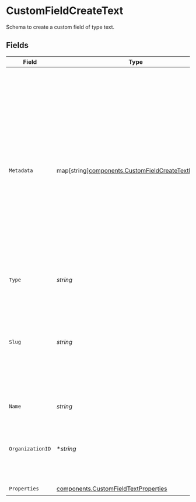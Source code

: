 # CustomFieldCreateText

Schema to create a custom field of type text.


## Fields

| Field                                                                                                                                                                                                                                                                                        | Type                                                                                                                                                                                                                                                                                         | Required                                                                                                                                                                                                                                                                                     | Description                                                                                                                                                                                                                                                                                  |
| -------------------------------------------------------------------------------------------------------------------------------------------------------------------------------------------------------------------------------------------------------------------------------------------- | -------------------------------------------------------------------------------------------------------------------------------------------------------------------------------------------------------------------------------------------------------------------------------------------- | -------------------------------------------------------------------------------------------------------------------------------------------------------------------------------------------------------------------------------------------------------------------------------------------- | -------------------------------------------------------------------------------------------------------------------------------------------------------------------------------------------------------------------------------------------------------------------------------------------- |
| `Metadata`                                                                                                                                                                                                                                                                                   | map[string][components.CustomFieldCreateTextMetadata](../../models/components/customfieldcreatetextmetadata.md)                                                                                                                                                                              | :heavy_minus_sign:                                                                                                                                                                                                                                                                           | Key-value object allowing you to store additional information.<br/><br/>The key must be a string with a maximum length of **40 characters**.<br/>The value must be either:<br/><br/>* A string with a maximum length of **500 characters**<br/>* An integer<br/>* A boolean<br/><br/>You can store up to **50 key-value pairs**. |
| `Type`                                                                                                                                                                                                                                                                                       | *string*                                                                                                                                                                                                                                                                                     | :heavy_check_mark:                                                                                                                                                                                                                                                                           | N/A                                                                                                                                                                                                                                                                                          |
| `Slug`                                                                                                                                                                                                                                                                                       | *string*                                                                                                                                                                                                                                                                                     | :heavy_check_mark:                                                                                                                                                                                                                                                                           | Identifier of the custom field. It'll be used as key when storing the value. Must be unique across the organization.It can only contain ASCII letters, numbers and hyphens.                                                                                                                  |
| `Name`                                                                                                                                                                                                                                                                                       | *string*                                                                                                                                                                                                                                                                                     | :heavy_check_mark:                                                                                                                                                                                                                                                                           | Name of the custom field.                                                                                                                                                                                                                                                                    |
| `OrganizationID`                                                                                                                                                                                                                                                                             | **string*                                                                                                                                                                                                                                                                                    | :heavy_minus_sign:                                                                                                                                                                                                                                                                           | The ID of the organization owning the custom field. **Required unless you use an organization token.**                                                                                                                                                                                       |
| `Properties`                                                                                                                                                                                                                                                                                 | [components.CustomFieldTextProperties](../../models/components/customfieldtextproperties.md)                                                                                                                                                                                                 | :heavy_check_mark:                                                                                                                                                                                                                                                                           | N/A                                                                                                                                                                                                                                                                                          |